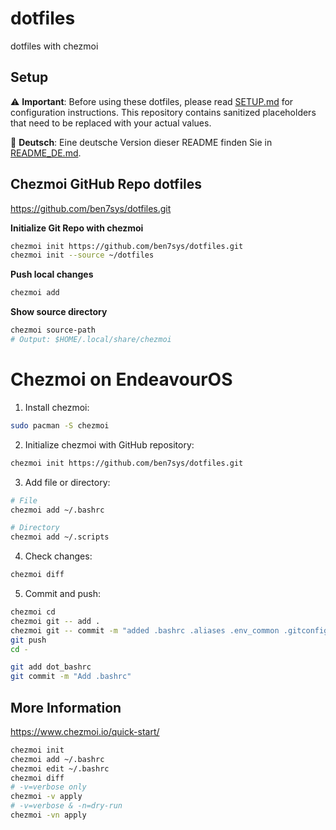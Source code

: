 # dotfiles
dotfiles with chezmoi

## Setup

⚠️ **Important**: Before using these dotfiles, please read [SETUP.md](SETUP.md) for configuration instructions. This repository contains sanitized placeholders that need to be replaced with your actual values.

📖 **Deutsch**: Eine deutsche Version dieser README finden Sie in [README_DE.md](README_DE.md).

## Chezmoi GitHub Repo dotfiles

https://github.com/ben7sys/dotfiles.git

**Initialize Git Repo with chezmoi**

```bash
chezmoi init https://github.com/ben7sys/dotfiles.git
chezmoi init --source ~/dotfiles
```

**Push local changes**
    
```bash
chezmoi add
```

**Show source directory**

```bash
chezmoi source-path
# Output: $HOME/.local/share/chezmoi
```

# Chezmoi on EndeavourOS

1. Install chezmoi:

```bash
sudo pacman -S chezmoi
```

2. Initialize chezmoi with GitHub repository:

```bash
chezmoi init https://github.com/ben7sys/dotfiles.git
```

3. Add file or directory:

```bash
# File
chezmoi add ~/.bashrc

# Directory
chezmoi add ~/.scripts
```

4. Check changes:

```bash
chezmoi diff
```

5. Commit and push:

```bash
chezmoi cd
chezmoi git -- add .
chezmoi git -- commit -m "added .bashrc .aliases .env_common .gitconfig"
git push
cd -
```

```bash
git add dot_bashrc
git commit -m "Add .bashrc"
```

## More Information

https://www.chezmoi.io/quick-start/

```bash
chezmoi init
chezmoi add ~/.bashrc
chezmoi edit ~/.bashrc
chezmoi diff
# -v=verbose only
chezmoi -v apply
# -v=verbose & -n=dry-run
chezmoi -vn apply
```

